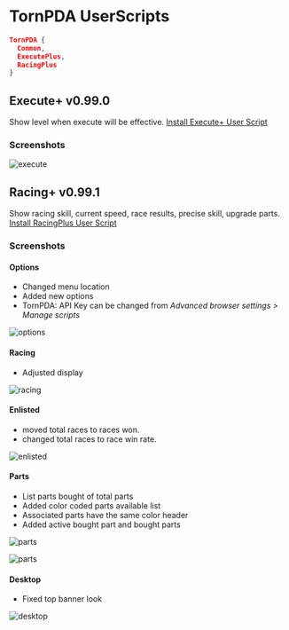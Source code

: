 # TornPDA UserScripts

```json
TornPDA {
  Common,
  ExecutePlus,
  RacingPlus
}
```

## Execute+ v0.99.0

Show level when execute will be effective.
[Install Execute+ User Script](https://raw.githubusercontent.com/moldypenguins/TornPDA/refs/heads/main/dist/ExecutePlus.user.js)

### Screenshots

![execute](.github/images/execute.png)

## Racing+ v0.99.1

Show racing skill, current speed, race results, precise skill, upgrade parts.
[Install RacingPlus User Script](https://raw.githubusercontent.com/moldypenguins/TornPDA/refs/heads/main/dist/RacingPlus.user.js)

### Screenshots

#### Options

* Changed menu location
* Added new options
* TornPDA: API Key can be changed from *Advanced browser settings > Manage scripts*

![options](.github/images/options.png)

#### Racing

* Adjusted display

![racing](.github/images/racing.png)

#### Enlisted

* moved total races to races won.
* changed total races to race win rate.

![enlisted](.github/images/enlisted.png)

#### Parts

* List parts bought of total parts
* Added color coded parts available list
* Associated parts have the same color header
* Added active bought part and bought parts

![parts](.github/images/parts.png)

![parts](.github/images/parts2.png)

#### Desktop

* Fixed top banner look

![desktop](.github/images/desktop.png)
